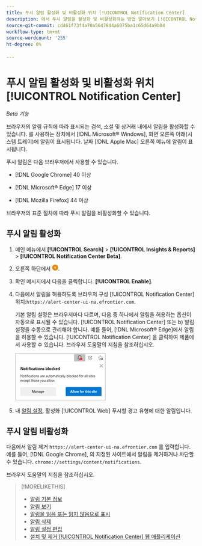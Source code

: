 ```yaml
---
title: 푸시 알림 활성화 및 비활성화 위치 [!UICONTROL Notification Center]
description: 에서 푸시 알림을 활성화 및 비활성화하는 방법 알아보기 [!UICONTROL Notification Center].
source-git-commit: cd461f73f4a70a5647844a6075ba1c65d64a9b04
workflow-type: tm+mt
source-wordcount: '255'
ht-degree: 0%

---
```


# 푸시 알림 활성화 및 비활성화 위치 [!UICONTROL Notification Center]

*Beta 기능*

브라우저의 알림 규칙에 따라 표시되는 검색, 소셜 및 상거래 내에서 알림을 활성화할 수 있습니다. 를 사용하는 장치에서 [!DNL Microsoft® Windows], 화면 오른쪽 아래(시스템 트레이)에 알림이 표시됩니다. 날짜 [!DNL Apple Mac] 오른쪽 메뉴에 알림이 표시됩니다.

푸시 알림은 다음 브라우저에서 사용할 수 있습니다.

* [!DNL Google Chrome] 40 이상

* [!DNL Microsoft® Edge] 17 이상

* [!DNL Mozilla Firefox] 44 이상

브라우저의 표준 절차에 따라 푸시 알림을 비활성화할 수 있습니다.

## 푸시 알림 활성화

1. 메인 메뉴에서 **[!UICONTROL Search]** > **[!UICONTROL Insights & Reports]** > **[!UICONTROL Notification Center Beta]**.

2. 오른쪽 하단에서 ![푸시 알림 활성화](/help/search-social-commerce/assets/notifications-push.png "푸시 알림 활성화").

3. 확인 메시지에서 다음을 클릭합니다. **[!UICONTROL Enable]**.

4. 다음에서 알림을 허용하도록 브라우저 구성 [!UICONTROL Notification Center] 위치:`https://alert-center-ui-na.efrontier.com`.

   기본 알림 설정은 브라우저마다 다르며, 다음 중 하나에서 알림을 허용하는 옵션이 자동으로 표시될 수 있습니다. [!UICONTROL Notification Center] 또는 b) 알림 설정을 수동으로 관리해야 합니다. 예를 들어, [!DNL Microsoft® Edge]에서 알림을 허용할 수 있습니다. [!UICONTROL Notification Center] 을 클릭하여 제품에서 사용할 수 있습니다. 브라우저 도움말의 지침을 참조하십시오.

   ![Microsoft Edge에서 알림 설정을 관리하는 위치](/help/search-social-commerce/assets/notifications-blocked-dialog.png "Microsoft® Edge에서 알림 설정을 관리하는 위치")

5. 내 [알림 설정](notification-edit.md), 활성화 [!UICONTROL Web] 푸시할 경고 유형에 대한 알림입니다.

## 푸시 알림 비활성화

다음에서 알림 제거 `https://alert-center-ui-na.efrontier.com` 를 입력합니다. 예를 들어, [!DNL Google Chrome], 의 지정된 사이트에서 알림을 제거하거나 차단할 수 있습니다. `chrome://settings/content/notifications`.

브라우저 도움말의 지침을 참조하십시오.

>[!MORELIKETHIS]
>
>* [알림 기본 정보](/help/search-social-commerce/notifications/notification-about.md)
>* [알림 보기](notification-view.md)
>* [알림을 읽음 또는 읽지 않음으로 표시](notification-mark-read-unread.md)
>* [알림 삭제](notification-delete.md)
>* [알림 설정 편집](notification-edit.md)
>* [설치 및 제거 [!UICONTROL Notification Center] 웹 애플리케이션](notification-app-install-uninstall.md)

